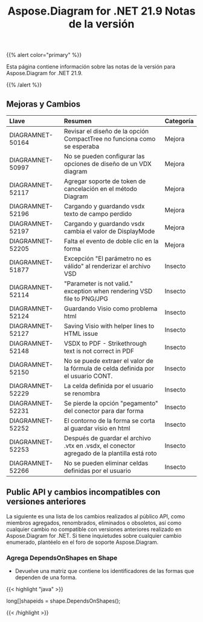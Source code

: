 ﻿---
title: Aspose.Diagram for .NET 21.9 Notas de la versión
type: docs
weight: 4
url: /es/net/aspose-diagram-for-net-21-9-release-notes/
---
{{% alert color="primary" %}} 

Esta página contiene información sobre las notas de la versión para Aspose.Diagram for .NET 21.9.

{{% /alert %}} 
## **Mejoras y Cambios**

|**Llave**|**Resumen**|**Categoría**|
|:- |:- |:- |
|DIAGRAMNET-50164|Revisar el diseño de la opción CompactTree no funciona como se esperaba|Mejora|
|DIAGRAMNET-50997|No se pueden configurar las opciones de diseño de un VDX diagram|Mejora|
|DIAGRAMNET-52117|Agregar soporte de token de cancelación en el método Diagram|Mejora|
|DIAGRAMNET-52196|Cargando y guardando vsdx texto de campo perdido|Mejora|
|DIAGRAMNET-52197|Cargando y guardando vsdx cambia el valor de DisplayMode|Mejora|
|DIAGRAMNET-52205|Falta el evento de doble clic en la forma|Mejora|
|DIAGRAMNET-51877|Excepción "El parámetro no es válido" al renderizar el archivo VSD|Insecto|
|DIAGRAMNET-52114|"Parameter is not valid." exception when rendering VSD file to PNG/JPG|Insecto|
|DIAGRAMNET-52124|Guardando Visio como problema html|Insecto|
|DIAGRAMNET-52127|Saving Visio with helper lines to HTML issue|Insecto|
|DIAGRAMNET-52148|VSDX to PDF - Strikethrough text is not correct in PDF|Insecto|
|DIAGRAMNET-52150|No se puede extraer el valor de la fórmula de celda definida por el usuario CONT.|Insecto|
|DIAGRAMNET-52229|La celda definida por el usuario se renombra|Insecto|
|DIAGRAMNET-52231|Se pierde la opción "pegamento" del conector para dar forma|Insecto|
|DIAGRAMNET-52252|El contorno de la forma se corta al guardar visio en html|Insecto|
|DIAGRAMNET-52253|Después de guardar el archivo .vtx en .vsdx, el conector agregado de la plantilla está roto|Insecto|
|DIAGRAMNET-52266|No se pueden eliminar celdas definidas por el usuario|Insecto|

## **Public API y cambios incompatibles con versiones anteriores**
La siguiente es una lista de los cambios realizados al público API, como miembros agregados, renombrados, eliminados o obsoletos, así como cualquier cambio no compatible con versiones anteriores realizado en Aspose.Diagram for .NET. Si tiene inquietudes sobre cualquier cambio enumerado, plantéelo en el foro de soporte Aspose.Diagram.

### **Agrega DependsOnShapes en Shape**
- Devuelve una matriz que contiene los identificadores de las formas que dependen de una forma.



{{< highlight "java" >}}

long[]shapeids = shape.DependsOnShapes();

{{< /highlight >}}



